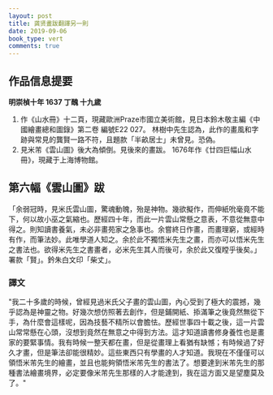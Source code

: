```yaml
---
layout: post
title: 龚贤畫跋翻譯另一則
date: 2019-09-06
book_type: vert
comments: true
---
```


## 作品信息提要

**明崇楨十年 1637 丁醜 十九歲**
<ol class="gap-after">
<li>作《山水冊》十二頁，現藏歐洲Praze市國立美術館，見日本鈴木敬主編《中國繪畫總和圖錄》第二卷 編號E22 027。
林樹中先生認為，此作的畫風和字跡與常見的龔賢一路不符，且題款「半畝居士」未曾見。恐偽。
</li>
<li>見米芾《雲山圖》後大為傾倒。見後來的畫跋。
1676年作《廿四巨幅山水冊》，現藏于上海博物館。
</li>
</ol>

## 第六幅《雲山圖》跋
<div class="gap-after">
「余弱冠時，見米氏雲山圖，驚魂動魄，殆是神物。幾欲擬作，而伸紙吮毫竟不能下，何以故小巫之氣縮也。歷經四十年，而此一片雲山常懸之意表，不意從無意中得之。則知讀書養氣，未必非畫苑家之急事也。余嘗終日作畫，而畫理窮，或經時有作，而筆法妙。此唯學道人知之。余於此不獨悟米先生之畫，而亦可以悟米先生之書法也。欲得米先生之書畫者，必米先生其人而後可，余於此又復瞠乎後矣。」
<br>
署款「賢」。鈐朱白文印「柴丈」。</div>

<h3 class="break-before">譯文</h3>

<div class="flow-flip">"我二十多歲的時候，曾經見過米氏父子畫的雲山圖，內心受到了極大的震撼，幾乎認為是神靈之物。好幾次想仿照著去創作，但是鋪開紙、掭滿筆之後竟然無從下手，為什麼會這樣呢，因為技藝不精所以會膽怯。歷經世事四十載之後，這一片雲山常常懸在心頭，沒想到竟然在無意之中得到方法。這才知道讀書修身養性也是畫家的要緊事情。我有時候一整天都在畫，但是從畫理上看猶有缺憾；有時候過了好久才畫，但是筆法卻能很精妙。這些東西只有學畫的人才知道。我現在不僅僅可以領悟米芾先生的繪畫，並且也能夠領悟米芾先生的書法了。想要達到米芾先生的那種書法繪畫境界，必定要像米芾先生那樣的人才能達到，我在這方面又是望塵莫及了。"</div>
